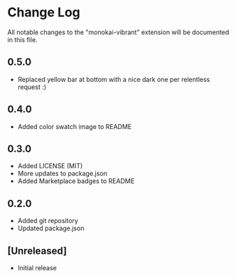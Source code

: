 # Change Log
All notable changes to the "monokai-vibrant" extension will be documented in this file.

## 0.5.0
- Replaced yellow bar at bottom with a nice dark one per relentless request :)

## 0.4.0
- Added color swatch image to README

## 0.3.0
- Added LICENSE (MIT)
- More updates to package.json
- Added Marketplace badges to README

## 0.2.0
- Added git repository
- Updated package.json

## [Unreleased]
- Initial release
